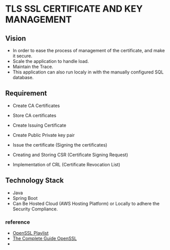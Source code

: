# TLS SSL CERTIFICATE AND KEY MANAGEMENT

## Vision

- In order to ease the process of management of the certificate, and make it secure.
- Scale the application to handle load.
- Maintain the Trace.
- This application can also run localy in with the manually configured SQL database.

## Requirement 
- Create CA Certificates

- Store CA certificates

- Create Issuing Certificate

- Create Public Private key pair

- Issue the certificate (Signing the certificates)

- Creating and Storing CSR (Certificate Signing Request)

- Implementation of CRL (Certificate Revocation List)


## Technology Stack
- Java
- Spring Boot
- Can Be Hosted Cloud (AWS Hosting Platform) or Locally to adhere the Security Compliance.


### reference

- [OpenSSL Playlist](https://www.youtube.com/playlist?list=PLgBMtP0_D_afzNG7Zs2jr8FSoyeU4yqhi)
- [The Complete Guide OpenSSL](https://www.youtube.com/watch?v=YS5Zh7KExvE&t=34s&pp=ygUQb3BlbnNzbCBwbGF5bGlzdA%3D%3D)
- 
